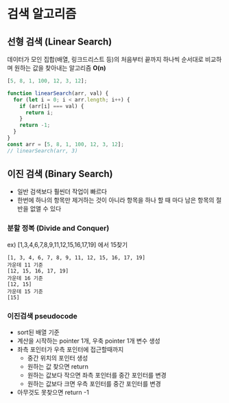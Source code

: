 # 검색 알고리즘

## 선형 검색 (Linear Search)

데이터가 모인 집합(배열, 링크드리스트 등)의 처음부터 끝까지 하나씩 순서대로 비교하며 원하는 값을 찾아내는 알고리즘 **O(n)**

```javascript
[5, 8, 1, 100, 12, 3, 12];
```

```javascript
function linearSearch(arr, val) {
  for (let i = 0; i < arr.length; i++) {
    if (arr[i] === val) {
      return i;
    }
    return -1;
  }
}
const arr = [5, 8, 1, 100, 12, 3, 12];
// linearSearch(arr, 3)
```

## 이진 검색 (Binary Search)

- 일반 검색보다 훨씬더 작업이 빠르다
- 한번에 하나의 항목만 제거하는 것이 아니라 항목을 하나 할 때 마다 남은 항목의 절반을 없앨 수 있다

### 분할 정복 (Divide and Conquer)

ex) [1,3,4,6,7,8,9,11,12,15,16,17,19] 에서 15찾기

```
[1, 3, 4, 6, 7, 8, 9, 11, 12, 15, 16, 17, 19]
가운데 11 기준
[12, 15, 16, 17, 19]
가운데 16 기준
[12, 15]
가운데 15 기준
[15]
```

### 이진검색 pseudocode

- sort된 배열 기준
- 계산을 시작하는 pointer 1개, 우축 pointer 1개 변수 생성
- 좌측 포인터가 우측 포인터에 접근할때까지
  - 중간 위치의 포인터 생성
  - 원하는 값 찾으면 return
  - 원하는 값보다 작으면 좌측 포인터를 중간 포인터를 변경
  - 원하는 값보다 크면 우측 포인터를 중간 포인터를 변경
- 아무것도 못찾으면 return -1
